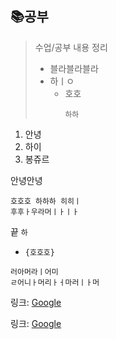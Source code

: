 ## :books:__공부__
>수업/공부 내용 정리    
>+ 블라블라블라
>+ 하ㅣㅇ
>   + 호호
>       ```
>       하하
>       ```

1. 안녕
2. 하이
3. 봉쥬르   

안녕안녕    
```    
호호호 하하하 히히ㅣ        
후후ㅏ우라머ㅣㅏㅣㅏ
```    
끝 `하`  
+ <pre>
  <code>{호호호}</code></pre>   

```
러아머라ㅣ어미
ㄹ어니ㅏ머리ㅏㅓ마러ㅣㅏ머
```
링크: [Google][googlelink]   

[googlelink]: https://google.com "go google"   
링크: [Google](https://google.com, "google link")
